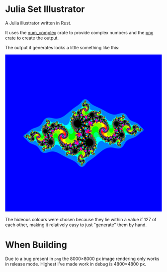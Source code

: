 # Julia Set Illustrator

A Julia illustrator written in Rust.

It uses the [num_complex](https://github.com/rust-num/num-complex) crate to provide complex numbers and the [png](https://github.com/image-rs/image-png) crate to create the output.

The output it generates looks a little something like this:

![img](https://github.com/ElectricCoffee/mandelbrot/blob/julia/julia_-0.8%2B0.156i_8000x8000.png)

The hideous colours were chosen because they lie within a value if 127 of each other, making it relatively easy to just "generate" them by hand.

# When Building

Due to a bug present in `png` the 8000×8000 px image rendering only works in release mode.
Highest I've made work in debug is 4800×4800 px.
